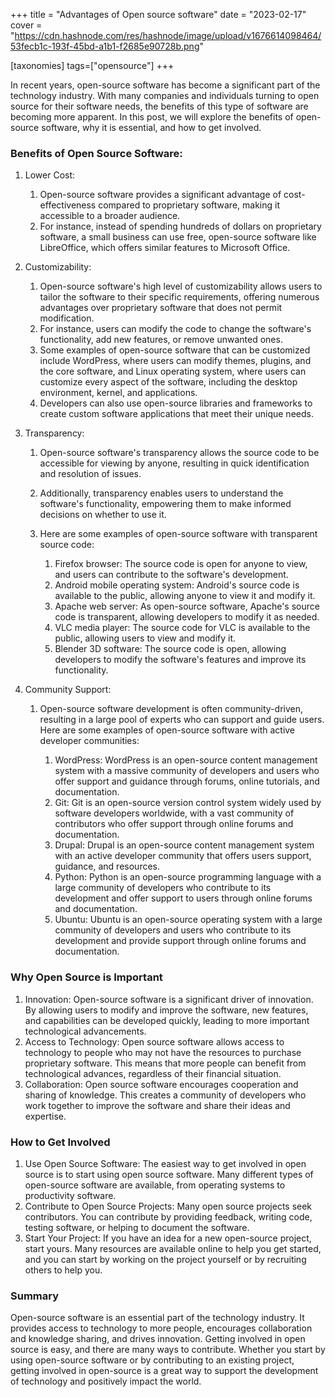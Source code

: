 +++
title = "Advantages of Open source software"
date = "2023-02-17"
cover = "https://cdn.hashnode.com/res/hashnode/image/upload/v1676614098464/53fecb1c-193f-45bd-a1b1-f2685e90728b.png"

[taxonomies]
tags=["opensource"]
+++

In recent years, open-source software has become a significant part of the technology industry. With many companies and individuals turning to open source for their software needs, the benefits of this type of software are becoming more apparent. In this post, we will explore the benefits of open-source software, why it is essential, and how to get involved.

### Benefits of Open Source Software:

1. Lower Cost:

   1. Open-source software provides a significant advantage of cost-effectiveness compared to proprietary software, making it accessible to a broader audience.
   2. For instance, instead of spending hundreds of dollars on proprietary software, a small business can use free, open-source software like LibreOffice, which offers similar features to Microsoft Office.

2. Customizability:

   1. Open-source software's high level of customizability allows users to tailor the software to their specific requirements, offering numerous advantages over proprietary software that does not permit modification.
   2. For instance, users can modify the code to change the software's functionality, add new features, or remove unwanted ones.
   3. Some examples of open-source software that can be customized include WordPress, where users can modify themes, plugins, and the core software, and Linux operating system, where users can customize every aspect of the software, including the desktop environment, kernel, and applications.
   4. Developers can also use open-source libraries and frameworks to create custom software applications that meet their unique needs.

3. Transparency:

   1. Open-source software's transparency allows the source code to be accessible for viewing by anyone, resulting in quick identification and resolution of issues.
   2. Additionally, transparency enables users to understand the software's functionality, empowering them to make informed decisions on whether to use it.
   3. Here are some examples of open-source software with transparent source code:

      1. Firefox browser: The source code is open for anyone to view, and users can contribute to the software's development.
      2. Android mobile operating system: Android's source code is available to the public, allowing anyone to view it and modify it.
      3. Apache web server: As open-source software, Apache's source code is transparent, allowing developers to modify it as needed.
      4. VLC media player: The source code for VLC is available to the public, allowing users to view and modify it.
      5. Blender 3D software: The source code is open, allowing developers to modify the software's features and improve its functionality.

4. Community Support:

   1. Open-source software development is often community-driven, resulting in a large pool of experts who can support and guide users. Here are some examples of open-source software with active developer communities:

      1. WordPress: WordPress is an open-source content management system with a massive community of developers and users who offer support and guidance through forums, online tutorials, and documentation.
      2. Git: Git is an open-source version control system widely used by software developers worldwide, with a vast community of contributors who offer support through online forums and documentation.
      3. Drupal: Drupal is an open-source content management system with an active developer community that offers users support, guidance, and resources.
      4. Python: Python is an open-source programming language with a large community of developers who contribute to its development and offer support to users through online forums and documentation.
      5. Ubuntu: Ubuntu is an open-source operating system with a large community of developers and users who contribute to its development and provide support through online forums and documentation.

### Why Open Source is Important

1. Innovation: Open-source software is a significant driver of innovation. By allowing users to modify and improve the software, new features, and capabilities can be developed quickly, leading to more important technological advancements.
2. Access to Technology: Open source software allows access to technology to people who may not have the resources to purchase proprietary software. This means that more people can benefit from technological advances, regardless of their financial situation.
3. Collaboration: Open source software encourages cooperation and sharing of knowledge. This creates a community of developers who work together to improve the software and share their ideas and expertise.

### How to Get Involved

1. Use Open Source Software: The easiest way to get involved in open source is to start using open source software. Many different types of open-source software are available, from operating systems to productivity software.
2. Contribute to Open Source Projects: Many open source projects seek contributors. You can contribute by providing feedback, writing code, testing software, or helping to document the software.
3. Start Your Project: If you have an idea for a new open-source project, start yours. Many resources are available online to help you get started, and you can start by working on the project yourself or by recruiting others to help you.

### Summary

Open-source software is an essential part of the technology industry. It provides access to technology to more people, encourages collaboration and knowledge sharing, and drives innovation. Getting involved in open source is easy, and there are many ways to contribute. Whether you start by using open-source software or by contributing to an existing project, getting involved in open-source is a great way to support the development of technology and positively impact the world.

